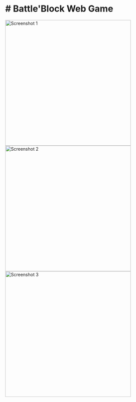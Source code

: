 # # Battle'Block Web Game

<img src="[https://raw.githubusercontent.com/sidenevkirill/Sidenevkirill.github.io/master/img/Screenshot_20210116-141448.png](https://github.com/sidenevkirill/BattleBlock/blob/master/screen/menu.png)" alt="Screenshot 1" height="400">
<img src="[https://raw.githubusercontent.com/sidenevkirill/Sidenevkirill.github.io/master/img/Screenshot_20210116-141515.png](https://github.com/sidenevkirill/BattleBlock/blob/master/screen/one.png)" alt="Screenshot 2" height="400">
<img src="[https://raw.githubusercontent.com/sidenevkirill/Sidenevkirill.github.io/master/img/Screenshot_20210116-141523.png](https://github.com/sidenevkirill/BattleBlock/blob/master/screen/two.png)https://github.com/sidenevkirill/BattleBlock/blob/master/screen/two.png" alt="Screenshot 3" height="400">
